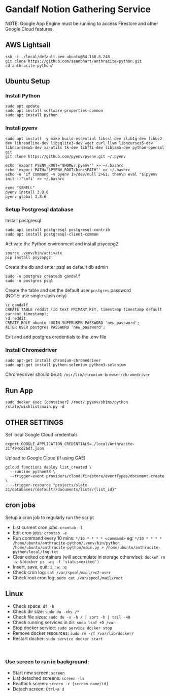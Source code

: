 # Gandalf Notion Gathering Service

NOTE: Google App Engine must be running to access Firestore and
other Google Cloud features.

## AWS Lightsail
```
ssh -i ./local/default.pem ubuntu@54.160.8.248
git clone https://github.com/seanbhart/anthracite-python.git
cd anthracite-python/
```

## Ubuntu Setup
### Install Python
```
sudo apt update
sudo apt install software-properties-common
sudo apt install python
```
### Install pyenv
```
sudo apt install -y make build-essential libssl-dev zlib1g-dev libbz2-dev libreadline-dev libsqlite3-dev wget curl llvm libncurses5-dev libncursesw5-dev xz-utils tk-dev libffi-dev liblzma-dev python-openssl git
git clone https://github.com/pyenv/pyenv.git ~/.pyenv

echo 'export PYENV_ROOT="$HOME/.pyenv"' >> ~/.bashrc
echo 'export PATH="$PYENV_ROOT/bin:$PATH"' >> ~/.bashrc
echo -e 'if command -v pyenv 1>/dev/null 2>&1; then\n eval "$(pyenv init -)"\nfi' >> ~/.bashrc

exec "$SHELL"
pyenv install 3.8.6
pyenv global 3.8.6
```

### Setup Postgresql database
Install postgresql
```
sudo apt install postgresql postgresql-contrib
sudo apt install postgresql-client-common
```
Activate the Python environment and install psycopg2
```
source .venv/bin/activate
pip install psycopg2
```
Create the db and enter psql as default db admin
```
sudo -u postgres createdb gandalf
sudo -u postgres psql
```
Create the table and set the default user `postgres` password
<br>(NOTE: use single slash only)
```
\c gandalf
CREATE TABLE reddit (id text PRIMARY KEY, timestamp timestamp default current_timestamp);
\d reddit
CREATE ROLE ubuntu LOGIN SUPERUSER PASSWORD 'new_password';
ALTER USER postgres PASSWORD 'new_password';
```
Exit and add postgres credentials to the .env file 

### Install Chromedriver
```
sudo apt-get install chromium-chromedriver
sudo apt-get install python-selenium python3-selenium
```
Chromedriver should be at: `/usr/lib/chromium-browser/chromedriver`


## Run App
```
sudo docker exec [container] /root/.pyenv/shims/python /slate/wishlist/main.py -d
```


## OTHER SETTINGS
Set local Google Cloud credentials
```
export GOOGLE_APPLICATION_CREDENTIALS=./local/Anthracite-31f494cd2bdf.json
```

Upload to Google Cloud (if using GAE)
```
gcloud functions deploy list_created \
  --runtime python38 \
  --trigger-event providers/cloud.firestore/eventTypes/document.create \
  --trigger-resource "projects/slate-21/databases/(default)/documents/lists/{list_id}"
```

## cron jobs
Setup a cron job to regularly run the script
- List current cron jobs: `crontab -l`
- Edit cron jobs: `crontab -e`
- Run command every 10 mins: `*/10 * * * * <command>` eg: `*/10 * * * * /home/ubuntu/anthracite-python/.venv/bin/python /home/ubuntu/anthracite-python/main.py > /home/ubuntu/anthracite-python/local/log.txt`
- Clear exited containers (will accumulate in storage otherwise): `docker rm -v $(docker ps -aq -f 'status=exited')`
- Insert, save, quit: `i`, `:w`, `:q`
- Check cron log: `cat /var/spool/mail/ec2-user`
- Check root cron log: `sudo cat /var/spool/mail/root`

## Linux
- Check space: `df -h`
- Check dir size: `sudo du -xhs /*`
- Check file sizes: `sudo du -x -h / | sort -h | tail -40`
- Check running services in dir: `sudo lsof +D /var`
- Stop docker service: `sudo service docker stop`
- Remove docker resources: `sudo rm -rf /var/lib/docker/`
- Restart docker: `sudo service docker start`

<br/>

### Use screen to run in background:
- Start new screen: `screen`
- List detached screens: `screen -ls`
- Reattach screen: `screen -r [screen name/id]`
- Detach screen: `Ctrl+a d`
